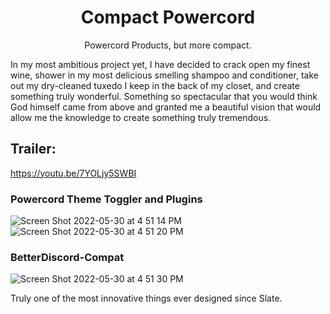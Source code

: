 <h1 align="center">Compact Powercord</h1>
<p align="center">Powercord Products, but more compact.</p>

In my most ambitious project yet, I have decided to crack open my finest wine, shower in my most delicious smelling shampoo and conditioner, take out my dry-cleaned tuxedo I keep in the back of my closet, and create something truly wonderful. Something so spectacular that you would think God himself came from above and granted me a beautiful vision that would allow me the knowledge to create something truly tremendous.

## Trailer: 

https://youtu.be/7YOLjy5SWBI


### Powercord Theme Toggler and Plugins
![Screen Shot 2022-05-30 at 4 51 14 PM](https://user-images.githubusercontent.com/76500838/171062413-866b65a6-e47d-405d-b1e0-276b9dd1d200.png)
![Screen Shot 2022-05-30 at 4 51 20 PM](https://user-images.githubusercontent.com/76500838/171062417-65688930-f9d5-4991-b932-baada6c490a9.png)

### BetterDiscord-Compat
![Screen Shot 2022-05-30 at 4 51 30 PM](https://user-images.githubusercontent.com/76500838/171062406-0f78508f-34fe-484c-af7a-f61e185f231d.png)


Truly one of the most innovative things ever designed since Slate. 

